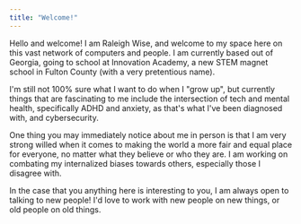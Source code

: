 ```yaml
---
title: "Welcome!"
---
```

Hello and welcome! I am Raleigh Wise, and welcome to my space here on this vast network of computers and people. I am currently based out of Georgia, going to school at Innovation Academy, a new STEM magnet school in Fulton County (with a very pretentious name).

I'm still not 100% sure what I want to do when I "grow up", but currently things that are fascinating to me include the intersection of tech and mental health, specifically ADHD and anxiety, as that's what I've been diagnosed with, and cybersecurity.

One thing you may immediately notice about me in person is that I am very strong willed when it comes to making the world a more fair and equal place for everyone, no matter what they believe or who they are. I am working on combating my internalized biases towards others, especially those I disagree with.

In the case that you anything here is interesting to you, I am always open to talking to new people! I'd love to work with new people on new things, or old people on old things.